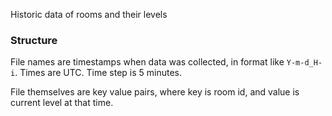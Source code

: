 Historic data of rooms and their levels

### Structure
File names are timestamps when data was collected, in format like `Y-m-d_H-i`.
Times are UTC. Time step is 5 minutes.

File themselves are key value pairs,
where key is room id, and value is current level at that time.
